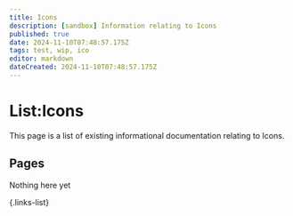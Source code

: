 ```yaml
---
title: Icons
description: [sandbox] Information relating to Icons
published: true
date: 2024-11-10T07:48:57.175Z
tags: test, wip, ico
editor: markdown
dateCreated: 2024-11-10T07:48:57.175Z
---
```


# List:Icons
This page is a list of existing informational documentation relating to Icons.

## Pages
Nothing here yet

{.links-list}